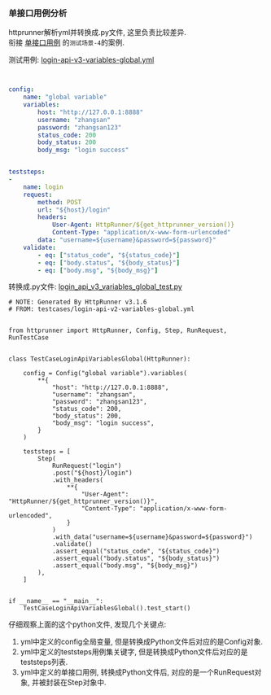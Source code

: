 
&nbsp;  
### 单接口用例分析
httprunner解析yml并转换成.py文件, 这里负责比较差异.  
衔接 [单接口用例](write_case/SingleCase.md) 的`测试场景-4`的案例.  

测试用例: [login-api-v3-variables-global.yml](./login-api-v3-variables-global.yml)  

```yaml


config:
    name: "global variable"
    variables:
        host: "http://127.0.0.1:8888"
        username: "zhangsan"
        password: "zhangsan123"
        status_code: 200
        body_status: 200
        body_msg: "login success"


teststeps:
-
    name: login
    request:
        method: POST
        url: "${host}/login"
        headers:
            User-Agent: HttpRunner/${get_httprunner_version()}
            Content-Type: "application/x-www-form-urlencoded"
        data: "username=${username}&password=${password}"
    validate:
        - eq: ["status_code", "${status_code}"]
        - eq: ["body.status", "${body_status}"]
        - eq: ["body.msg", "${body_msg}"]

```

转换成.py文件: [login_api_v3_variables_global_test.py](./login_api_v3_variables_global_test.py)

```python3
# NOTE: Generated By HttpRunner v3.1.6
# FROM: testcases/login-api-v2-variables-global.yml


from httprunner import HttpRunner, Config, Step, RunRequest, RunTestCase


class TestCaseLoginApiVariablesGlobal(HttpRunner):

    config = Config("global variable").variables(
        **{
            "host": "http://127.0.0.1:8888",
            "username": "zhangsan",
            "password": "zhangsan123",
            "status_code": 200,
            "body_status": 200,
            "body_msg": "login success",
        }
    )

    teststeps = [
        Step(
            RunRequest("login")
            .post("${host}/login")
            .with_headers(
                **{
                    "User-Agent": "HttpRunner/${get_httprunner_version()}",
                    "Content-Type": "application/x-www-form-urlencoded",
                }
            )
            .with_data("username=${username}&password=${password}")
            .validate()
            .assert_equal("status_code", "${status_code}")
            .assert_equal("body.status", "${body_status}")
            .assert_equal("body.msg", "${body_msg}")
        ),
    ]


if __name__ == "__main__":
    TestCaseLoginApiVariablesGlobal().test_start()

```

仔细观察上面的这个python文件, 发现几个关键点:
1. yml中定义的config全局变量, 但是转换成Python文件后对应的是Config对象.  
2. yml中定义的teststeps用例集关键字, 但是转换成Python文件后对应的是teststeps列表.  
3. yml中定义的单接口用例, 转换成Python文件后, 对应的是一个RunRequest对象, 并被封装在Step对象中.  
